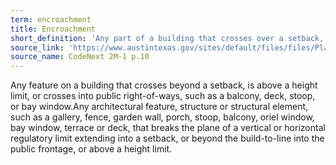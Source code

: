 ```yaml
---
term: encroachment
title: Encroachment
short_definition: 'Any part of a building that crosses over a setback, is above a height limit, or crosses into public right-of-ways.'
source_link: 'https://www.austintexas.gov/sites/default/files/files/Planning/CodeNEXT/ALDC_PRD_23_LandDevelopmentCode_Combined_2017_0130_web.pdf'
source_name: CodeNext 2M-1 p.10
---
```



Any feature on a building that crosses beyond a setback, is above a height limit, or crosses into public right-of-ways, such as a balcony, deck, stoop, or bay window.Any architectural feature, structure or structural element, such as a gallery, fence, garden wall, porch, stoop, balcony, oriel window, bay window, terrace or deck, that breaks the plane of a vertical or horizontal regulatory limit extending into a setback, or beyond the build-to-line into the public frontage, or above a height limit.